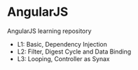 # AngularJS
AngularJS learning repository

* L1: Basic, Dependency Injection
* L2: Filter, Digest Cycle and Data Binding
* L3: Looping, Controller as Synax